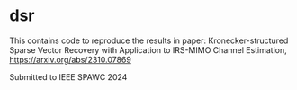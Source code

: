 # dsr

This contains code to reproduce the results in paper: Kronecker-structured Sparse Vector Recovery with Application to IRS-MIMO Channel Estimation, https://arxiv.org/abs/2310.07869

Submitted to IEEE SPAWC 2024
